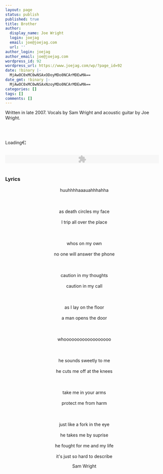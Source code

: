 ```yaml
---
layout: page
status: publish
published: true
title: Brother
author:
  display_name: Joe Wright
  login: joejag
  email: joe@joejag.com
  url: ''
author_login: joejag
author_email: joe@joejag.com
wordpress_id: 92
wordpress_url: https://www.joejag.com/wp/?page_id=92
date: !binary |-
  MjAwOC0xMC0wNSAxODoyMDo0NCArMDEwMA==
date_gmt: !binary |-
  MjAwOC0xMC0wNSAxNzoyMDo0NCArMDEwMA==
categories: []
tags: []
comments: []
---
```

<p><!-- raw html --></p>
<p>Written in late 2007.  Vocals by Sam Wright and acoustic guitar by Joe Wright.</p>
<p><script src='/j/jquery.cross-slide.js' type='text/javascript'></script><br />
<br /></p>
<style type="text/css">
  #test2 {<br />
    margin: 1em auto;<br />
    border: 2px solid #555;<br />
    width: 490px;<br />
    height: 400px;<br />
  }<br />
</style></p>
<p><script type='text/javascript' id='source-test2'>//< ![CDATA[<br />
$(function() {<br />
$('#test2').crossSlide({<br />
  sleep: 3,  //sec<br />
  fade: 1    //sec<br />
}, [<br />
  { src: '/i/brother/india1.jpg' },<br />
  { src: '/i/brother/india2.jpg' },<br />
  { src: '/i/brother/india3.jpg' },<br />
  { src: '/i/brother/dublin1.jpg' },<br />
  { src: '/i/brother/dublin2.jpg' },<br />
  { src: '/i/brother/dublin3.jpg' },<br />
  { src: '/i/brother/dublin4.jpg' },<br />
  { src: '/i/brother/dublin5.jpg' }<br />
]);<br />
});<br />
//]]></script></p>
<div id='test2'>Loading&euro;&brvbar;</div><br />
<script type='text/javascript' id='display-test2'><br />
  displaySource("test2");<br />
</script></p>
<p><embed type="application/x-shockwave-flash" src="http://www.google.com/reader/ui/3247397568-audio-player.swf?audioUrl=https://www.joejag.com/archive/Brother1.mp3"                width="490"                height="27" allowscriptaccess="never"                quality="best"                bgcolor="#ffffff"                wmode="window"               flashvars="playerMode=embedded" /><br />
<br /></p>
<h3>Lyrics</h3></p>
<div class="quote_box" style="text-align: center;">
huuhhhhaaauahhhahha<br />
<br / /><br />
<br / />as death circles my face<br />
<br / />I trip all over the place<br />
<br / /><br />
<br / />whos on my own<br />
<br / />no one will answer the phone<br />
<br / /><br />
<br / />caution in my thoughts<br />
<br / />caution in my call<br />
<br / /><br />
<br / />as I lay on the floor<br />
<br / />a man opens the door<br />
<br / /><br />
<br / />whoooooooooooooooooo<br />
<br / /><br />
<br / />he sounds sweetly to me<br />
<br / />he cuts me off at the knees<br />
<br / /><br />
<br / />take me in your arms<br />
<br / />protect me from harm<br />
<br / /><br />
<br / />just like a fork in the eye<br />
<br / />he takes me by suprise<br />
<br / />he fought for me and my life<br />
<br / />it's just so hard to describe</p>
<div class="quote_source">Sam Wright</div><br />
</div></p>
